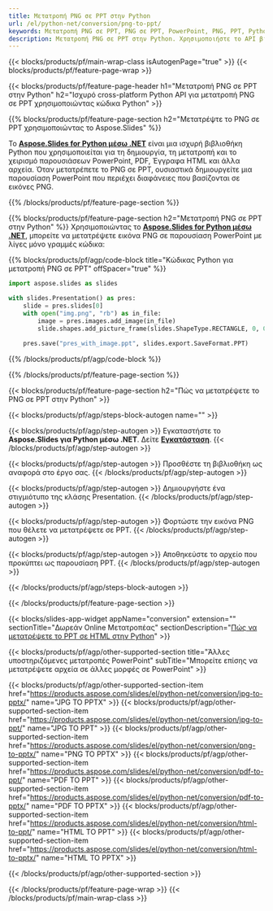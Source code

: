 ```yaml
---
title: Μετατροπή PNG σε PPT στην Python
url: /el/python-net/conversion/png-to-ppt/
keywords: Μετατροπή PNG σε PPT, PNG σε PPT, PowerPoint, PNG, PPT, Python API, Python Library
description: Μετατροπή PNG σε PPT στην Python. Χρησιμοποιήστε το API βιβλιοθήκης Python για να μετατρέψετε εικόνες PNG σε PowerPoint
---
```


{{< blocks/products/pf/main-wrap-class isAutogenPage="true" >}}
{{< blocks/products/pf/feature-page-wrap >}}

{{< blocks/products/pf/feature-page-header h1="Μετατροπή PNG σε PPT στην Python" h2="Ισχυρό cross-platform Python API για μετατροπή PNG σε PPT χρησιμοποιώντας κώδικα Python" >}}

{{% blocks/products/pf/feature-page-section h2="Μετατρέψτε το PNG σε PPT χρησιμοποιώντας το Aspose.Slides" %}}

Το [**Aspose.Slides for Python μέσω .NET**](https://products.aspose.com/slides/el/python-net/) είναι μια ισχυρή βιβλιοθήκη Python που χρησιμοποιείται για τη δημιουργία, τη μετατροπή και το χειρισμό παρουσιάσεων PowerPoint, PDF, Έγγραφα HTML και άλλα αρχεία. Όταν μετατρέπετε το PNG σε PPT, ουσιαστικά δημιουργείτε μια παρουσίαση PowerPoint που περιέχει διαφάνειες που βασίζονται σε εικόνες PNG.

{{% /blocks/products/pf/feature-page-section %}}


{{% blocks/products/pf/feature-page-section  h2="Μετατροπή PNG σε PPT στην Python" %}}
Χρησιμοποιώντας το [**Aspose.Slides for Python μέσω .NET**](https://products.aspose.com/slides/el/python-net/), μπορείτε να μετατρέψετε εικόνα PNG σε παρουσίαση PowerPoint με λίγες μόνο γραμμές κώδικα:

{{% blocks/products/pf/agp/code-block title="Κώδικας Python για μετατροπή PNG σε PPT" offSpacer="true" %}}
```py
import aspose.slides as slides

with slides.Presentation() as pres:
    slide = pres.slides[0]
    with open("img.png", "rb") as in_file:
        image = pres.images.add_image(in_file)
        slide.shapes.add_picture_frame(slides.ShapeType.RECTANGLE, 0, 0, 720, 540, image)
    
    pres.save("pres_with_image.ppt", slides.export.SaveFormat.PPT)
```
{{% /blocks/products/pf/agp/code-block %}}

{{% /blocks/products/pf/feature-page-section %}}




{{< blocks/products/pf/feature-page-section  h2="Πώς να μετατρέψετε το PNG σε PPT στην Python" >}}


{{< blocks/products/pf/agp/steps-block-autogen name="" >}}


{{< blocks/products/pf/agp/step-autogen >}}
Εγκαταστήστε το **Aspose.Slides για Python μέσω .NET**. Δείτε [**Εγκατάσταση**](https://docs.aspose.com/slides/python-net/installation/).
{{< /blocks/products/pf/agp/step-autogen >}}

{{< blocks/products/pf/agp/step-autogen >}}
Προσθέστε τη βιβλιοθήκη ως αναφορά στο έργο σας.
{{< /blocks/products/pf/agp/step-autogen >}}

{{< blocks/products/pf/agp/step-autogen >}}
Δημιουργήστε ένα στιγμιότυπο της κλάσης Presentation.
{{< /blocks/products/pf/agp/step-autogen >}}

{{< blocks/products/pf/agp/step-autogen >}}
Φορτώστε την εικόνα PNG που θέλετε να μετατρέψετε σε PPT.
{{< /blocks/products/pf/agp/step-autogen >}}

{{< blocks/products/pf/agp/step-autogen >}}
Αποθηκεύστε το αρχείο που προκύπτει ως παρουσίαση PPT.
{{< /blocks/products/pf/agp/step-autogen >}}


{{< /blocks/products/pf/agp/steps-block-autogen >}}


{{< /blocks/products/pf/feature-page-section >}}




{{< blocks/slides-app-widget  appName="conversion" extension="" sectionTitle="Δωρεάν Online Μετατροπέας" sectionDescription="[Πώς να μετατρέψετε το PPT σε HTML στην Python](https://products.aspose.com/slides/el/en/python-net/conversion/ppt-to-html/)" >}}

{{< blocks/products/pf/agp/other-supported-section title="Άλλες υποστηριζόμενες μετατροπές PowerPoint" subTitle="Μπορείτε επίσης να μετατρέψετε αρχεία σε άλλες μορφές σε PowerPoint" >}}

{{< blocks/products/pf/agp/other-supported-section-item href="https://products.aspose.com/slides/el/python-net/conversion/jpg-to-pptx/" name="JPG TO PPTX" >}}
{{< blocks/products/pf/agp/other-supported-section-item href="https://products.aspose.com/slides/el/python-net/conversion/jpg-to-ppt/" name="JPG TO PPT" >}}
{{< blocks/products/pf/agp/other-supported-section-item href="https://products.aspose.com/slides/el/python-net/conversion/png-to-pptx/" name="PNG TO PPTX" >}}
{{< blocks/products/pf/agp/other-supported-section-item href="https://products.aspose.com/slides/el/python-net/conversion/pdf-to-ppt/" name="PDF TO PPT" >}}
{{< blocks/products/pf/agp/other-supported-section-item href="https://products.aspose.com/slides/el/python-net/conversion/pdf-to-pptx/" name="PDF TO PPTX" >}}
{{< blocks/products/pf/agp/other-supported-section-item href="https://products.aspose.com/slides/el/python-net/conversion/html-to-ppt/" name="HTML TO PPT" >}}
{{< blocks/products/pf/agp/other-supported-section-item href="https://products.aspose.com/slides/el/python-net/conversion/html-to-pptx/" name="HTML TO PPTX" >}}


{{< /blocks/products/pf/agp/other-supported-section >}}

{{< /blocks/products/pf/feature-page-wrap >}}
{{< /blocks/products/pf/main-wrap-class >}}